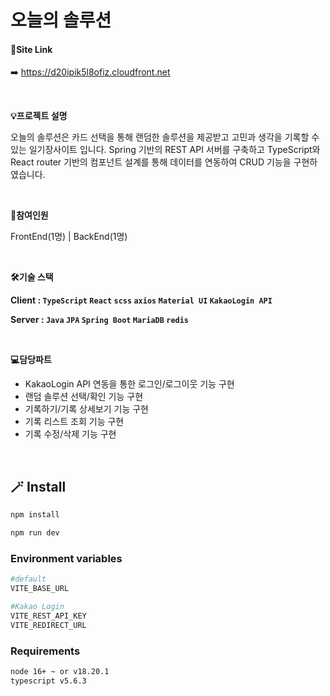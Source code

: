 # 오늘의 솔루션

#### 🔗Site Link

➡️ https://d20ipik5l8ofiz.cloudfront.net

<br>

**💡프로젝트 설명**

오늘의 솔루션은 카드 선택을 통해 랜덤한 솔루션을 제공받고 고민과 생각을 기록할 수 있는 일기장사이트 입니다. Spring 기반의 REST API 서버를 구축하고 TypeScript와 React router 기반의 컴포넌트 설계를 통해 데이터를 연동하여 CRUD 기능을 구현하였습니다.

<br>

**🤝참여인원**

FrontEnd(1명) | BackEnd(1명)

<br>

**🛠️기술 스택**

**Client : `TypeScript` `React` `scss` `axios` `Material UI` `KakaoLogin API`**

**Server : `Java` `JPA` `Spring Boot` `MariaDB` `redis`**

<br>

**💻담당파트**

- KakaoLogin API 연동을 통한 로그인/로그이웃 기능 구현
- 랜덤 솔루션 선택/확인 기능 구현
- 기록하기/기록 상세보기 기능 구현
- 기록 리스트 조회 기능 구현
- 기록 수정/삭제 기능 구현

<br>

## 🪄 Install

```sh
npm install
```

```sh
npm run dev
```

### Environment variables

```sh
#default
VITE_BASE_URL

#Kakao Login
VITE_REST_API_KEY
VITE_REDIRECT_URL
```

### Requirements

```sh
node 16+ ~ or v18.20.1
typescript v5.6.3
```
